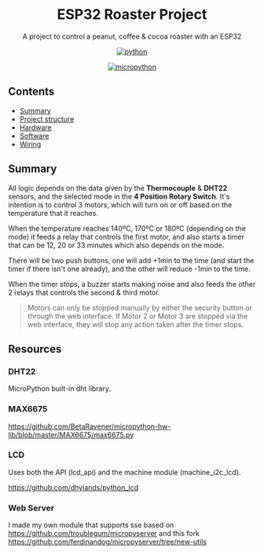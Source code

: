 <h1 align="center">ESP32 Roaster Project</h1>
<p align="center">
  A project to control a peanut, coffee & cocoa roaster with an ESP32
</p>

<div align="center">

<!-- [![Build](https://img.shields.io/github/actions/workflow/status/gabrielmarcano/esp32-roaster/build.yml?logo=github)](https://github.com/gabrielmarcano/esp32-roaster/blob/master/.github/workflows/build.yml) -->
<!-- [![OTA Update](https://img.shields.io/github/actions/workflow/status/gabrielmarcano/esp32-roaster/ota-update.yml?logo=github&label=OTA)](https://github.com/gabrielmarcano/esp32-roaster/blob/master/.github/workflows/ota-update.yml) -->
<!-- [![GitHub release](https://img.shields.io/github/v/release/gabrielmarcano/esp32-roaster?filter=*alpha&logo=github)](https://github.com/gabrielmarcano/esp32-roaster/releases) -->

[![python](https://img.shields.io/badge/Python-3.13-3776AB.svg?style=flat&logo=python&logoColor=white)](https://www.python.org)

[![micropython](https://img.shields.io/badge/built%20for-MicroPython-3776AB?logo=micropython)](https://micropython.org/)

</div>

## Contents

- [Summary](#summary)
- [Project structure](#project-structure)
- [Hardware](#hardware)
- [Software](#software)
- [Wiring](#wiring)

## Summary

All logic depends on the data given by the **Thermocouple** & **DHT22** sensors, and the selected mode in the **4 Position Rotary Switch**. It's intention is to control 3 motors, which will turn on or off based on the temperature that it reaches.

When the temperature reaches 140ºC, 170ºC or 180ºC (depending on the mode) it feeds a relay that controls the first motor,
and also starts a timer that can be 12, 20 or 33 minutes which also depends on the mode.

There will be two push buttons, one will add +1min to the time (and start the timer if there isn't one already), and the other will reduce -1min to the time.

When the timer stops, a buzzer starts making noise and also feeds the other 2 relays that controls the second & third motor.

> Motors can only be stopped manually by either the security button or through the web interface. If Motor 2 or Motor 3 are stopped via the web interface, they will stop any action taken after the timer stops.

## Resources

### DHT22

MicroPython built-in dht library.

### MAX6675

https://github.com/BetaRavener/micropython-hw-lib/blob/master/MAX6675/max6675.py

### LCD

Uses both the API (lcd_api) and the machine module (machine_i2c_lcd).

https://github.com/dhylands/python_lcd

### Web Server

I made my own module that supports sse based on https://github.com/troublegum/micropyserver and this fork https://github.com/ferdinandog/micropyserver/tree/new-utils
